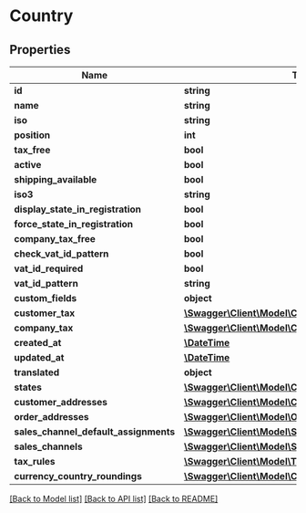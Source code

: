 # Country

## Properties
Name | Type | Description | Notes
------------ | ------------- | ------------- | -------------
**id** | **string** |  | [optional] 
**name** | **string** |  | 
**iso** | **string** |  | [optional] 
**position** | **int** |  | [optional] 
**tax_free** | **bool** |  | [optional] 
**active** | **bool** |  | [optional] 
**shipping_available** | **bool** |  | [optional] 
**iso3** | **string** |  | [optional] 
**display_state_in_registration** | **bool** |  | [optional] 
**force_state_in_registration** | **bool** |  | [optional] 
**company_tax_free** | **bool** |  | [optional] 
**check_vat_id_pattern** | **bool** |  | [optional] 
**vat_id_required** | **bool** |  | [optional] 
**vat_id_pattern** | **string** |  | [optional] 
**custom_fields** | **object** |  | [optional] 
**customer_tax** | [**\Swagger\Client\Model\CountryJsonApiCustomerTax**](CountryJsonApiCustomerTax.md) |  | [optional] 
**company_tax** | [**\Swagger\Client\Model\CountryJsonApiCustomerTax**](CountryJsonApiCustomerTax.md) |  | [optional] 
**created_at** | [**\DateTime**](\DateTime.md) |  | 
**updated_at** | [**\DateTime**](\DateTime.md) |  | [optional] 
**translated** | **object** |  | [optional] 
**states** | [**\Swagger\Client\Model\CountryState**](CountryState.md) |  | [optional] 
**customer_addresses** | [**\Swagger\Client\Model\CustomerAddress**](CustomerAddress.md) |  | [optional] 
**order_addresses** | [**\Swagger\Client\Model\OrderAddress**](OrderAddress.md) |  | [optional] 
**sales_channel_default_assignments** | [**\Swagger\Client\Model\SalesChannel**](SalesChannel.md) |  | [optional] 
**sales_channels** | [**\Swagger\Client\Model\SalesChannel**](SalesChannel.md) |  | [optional] 
**tax_rules** | [**\Swagger\Client\Model\TaxRule**](TaxRule.md) |  | [optional] 
**currency_country_roundings** | [**\Swagger\Client\Model\CurrencyCountryRounding**](CurrencyCountryRounding.md) |  | [optional] 

[[Back to Model list]](../../README.md#documentation-for-models) [[Back to API list]](../../README.md#documentation-for-api-endpoints) [[Back to README]](../../README.md)

